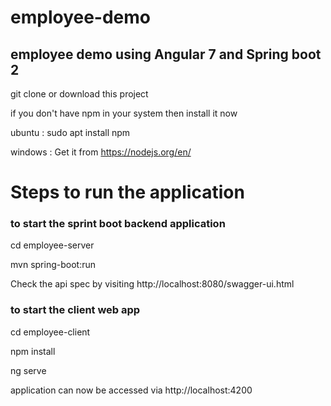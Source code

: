 # employee-demo
## employee demo using Angular 7 and Spring boot 2

git clone or download this project

if you don't have npm in your system then install it now

ubuntu : sudo apt install npm

windows : Get it from https://nodejs.org/en/



# Steps to run the application

### to start the sprint boot backend application

cd employee-server

mvn spring-boot:run

Check the api spec by visiting http://localhost:8080/swagger-ui.html

### to start the client web app

cd employee-client

npm install

ng serve

application can now be accessed via http://localhost:4200



